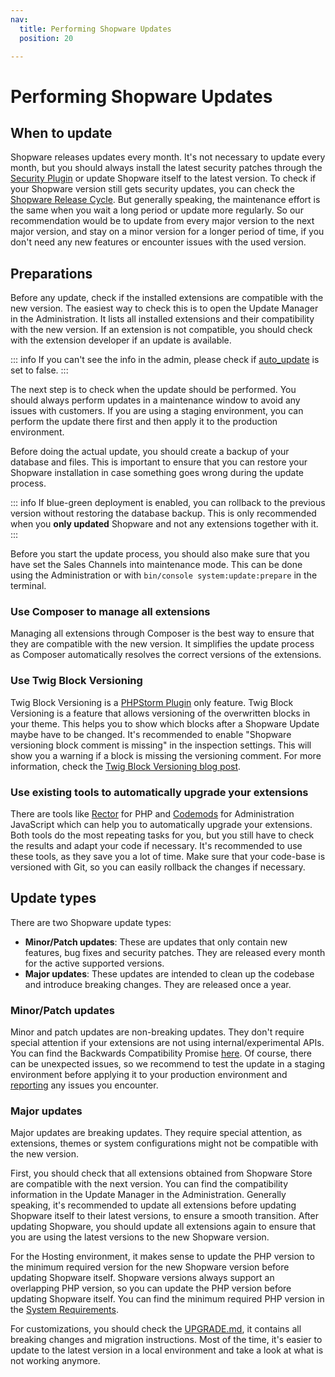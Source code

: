 ```yaml
---
nav:
  title: Performing Shopware Updates
  position: 20

---
```


# Performing Shopware Updates

## When to update

Shopware releases updates every month. It's not necessary to update every month, but you should always install the latest security patches through the [Security Plugin](https://store.shopware.com/en/swag136939272659f/shopware-6-security-plugin.html) or update Shopware itself to the latest version. To check if your Shopware version still gets security updates, you can check the [Shopware Release Cycle](https://developer.shopware.com/release-notes/). But generally speaking, the maintenance effort is the same when you wait a long period or update more regularly. So our recommendation would be to update from every major version to the next major version, and stay on a minor version for a longer period of time, if you don't need any new features or encounter issues with the used version.

## Preparations

Before any update, check if the installed extensions are compatible with the new version. The easiest way to check this is to open the Update Manager in the Administration. It lists all installed extensions and their compatibility with the new version. If an extension is not compatible, you should check with the extension developer if an update is available.

::: info
If you can't see the info in the admin, please check if [auto_update](../installation-updates/cluster-setup#disable-auto-update) is set to false.
:::

The next step is to check when the update should be performed. You should always perform updates in a maintenance window to avoid any issues with customers. If you are using a staging environment, you can perform the update there first and then apply it to the production environment.

Before doing the actual update, you should create a backup of your database and files. This is important to ensure that you can restore your Shopware installation in case something goes wrong during the update process.

::: info
If blue-green deployment is enabled, you can rollback to the previous version without restoring the database backup. This is only recommended when you **only updated** Shopware and not any extensions together with it.
:::

Before you start the update process, you should also make sure that you have set the Sales Channels into maintenance mode. This can be done using the Administration or with `bin/console system:update:prepare` in the terminal.

### Use Composer to manage all extensions

Managing all extensions through Composer is the best way to ensure that they are compatible with the new version. It simplifies the update process as Composer automatically resolves the correct versions of the extensions.

### Use Twig Block Versioning

Twig Block Versioning is a [PHPStorm Plugin](https://plugins.jetbrains.com/plugin/17632-shopware-6-toolbox) only feature. Twig Block Versioning is a feature that allows versioning of the overwritten blocks in your theme. This helps you to show which blocks after a Shopware Update maybe have to be changed. It's recommended to enable "Shopware versioning block comment is missing" in the inspection settings. This will show you a warning if a block is missing the versioning comment. For more information, check the [Twig Block Versioning blog post](https://www.shopware.com/en/news/twig-block-versioning-in-shopware-phpstorm-plugin/).

### Use existing tools to automatically upgrade your extensions

There are tools like [Rector](https://github.com/FriendsOfShopware/shopware-rector) for PHP and [Codemods](https://github.com/shopware/shopware/blob/trunk/src/Administration/Resources/app/administration/code-mods.js) for Administration JavaScript which can help you to automatically upgrade your extensions. Both tools do the most repeating tasks for you, but you still have to check the results and adapt your code if necessary. It's recommended to use these tools, as they save you a lot of time. Make sure that your code-base is versioned with Git, so you can easily rollback the changes if necessary.

## Update types

There are two Shopware update types:

- **Minor/Patch updates**: These are updates that only contain new features, bug fixes and security patches. They are released every month for the active supported versions.
- **Major updates**: These updates are intended to clean up the codebase and introduce breaking changes. They are released once a year.

### Minor/Patch updates

Minor and patch updates are non-breaking updates. They don't require special attention if your extensions are not using internal/experimental APIs. You can find the Backwards Compatibility Promise [here](../../../resources/guidelines/code/backward-compatibility.md). Of course, there can be unexpected issues, so we recommend to test the update in a staging environment before applying it to your production environment and [reporting](https://github.com/shopware/shopware/issues) any issues you encounter.

### Major updates

Major updates are breaking updates. They require special attention, as extensions, themes or system configurations might not be compatible with the new version.

First, you should check that all extensions obtained from Shopware Store are compatible with the next version. You can find the compatibility information in the Update Manager in the Administration. Generally speaking, it's recommended to update all extensions before updating Shopware itself to their latest versions, to ensure a smooth transition. After updating Shopware, you should update all extensions again to ensure that you are using the latest versions to the new Shopware version.

For the Hosting environment, it makes sense to update the PHP version to the minimum required version for the new Shopware version before updating Shopware itself. Shopware versions always support an overlapping PHP version, so you can update the PHP version before updating Shopware itself. You can find the minimum required PHP version in the [System Requirements](../../installation/requirements.md).

For customizations, you should check the [UPGRADE.md](https://github.com/shopware/shopware/blob/trunk/UPGRADE-6.7.md), it contains all breaking changes and migration instructions. Most of the time, it's easier to update to the latest version in a local environment and take a look at what is not working anymore.
